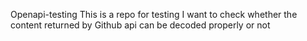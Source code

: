 Openapi-testing This is a repo for testing I want to check whether the content returned by Github api can be decoded properly or not
